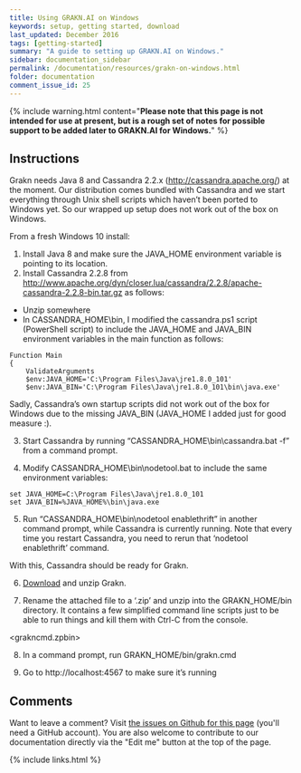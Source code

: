```yaml
---
title: Using GRAKN.AI on Windows
keywords: setup, getting started, download
last_updated: December 2016
tags: [getting-started]
summary: "A guide to setting up GRAKN.AI on Windows."
sidebar: documentation_sidebar
permalink: /documentation/resources/grakn-on-windows.html
folder: documentation
comment_issue_id: 25
---
```


{% include warning.html content="**Please note that this page is not intended for use at present, but is a rough set of notes for possible support to be added later to GRAKN.AI for Windows.**" %}

## Instructions
Grakn needs Java 8 and Cassandra 2.2.x (http://cassandra.apache.org/) at the moment. Our distribution comes bundled with Cassandra and we start everything through Unix shell scripts which haven’t been ported to Windows yet. So our wrapped up setup does not work out of the box on Windows.  

From a fresh Windows 10 install:

1. Install Java 8 and make sure the JAVA_HOME environment variable is pointing to its location.
2. Install Cassandra 2.2.8 from http://www.apache.org/dyn/closer.lua/cassandra/2.2.8/apache-cassandra-2.2.8-bin.tar.gz as follows:
 
  - Unzip somewhere
  - In CASSANDRA_HOME\bin, I modified the cassandra.ps1 script (PowerShell script) to include the JAVA_HOME and JAVA_BIN environment variables in the main function as follows:

```
Function Main
{
    ValidateArguments
    $env:JAVA_HOME='C:\Program Files\Java\jre1.8.0_101'
    $env:JAVA_BIN='C:\Program Files\Java\jre1.8.0_101\bin\java.exe'
```

Sadly, Cassandra’s own startup scripts did not work out of the box for Windows due to the missing JAVA_BIN (JAVA_HOME I added just for good measure :). 

3. Start Cassandra by running “CASSANDRA_HOME\bin\cassandra.bat -f” from a command prompt. 

4. Modify CASSANDRA_HOME\bin\nodetool.bat to include the same environment variables:

```
set JAVA_HOME=C:\Program Files\Java\jre1.8.0_101
set JAVA_BIN=%JAVA_HOME%\bin\java.exe
```

5.  Run “CASSANDRA_HOME\bin\nodetool enablethrift” in another command prompt, while Cassandra is currently running. Note that every time you restart Cassandra, you need to rerun that ‘nodetool enablethrift’ command. 

With this, Cassandra should be ready for Grakn.

6. [Download](https://grakn.ai/pages/documentation/get-started/setup-guide.html) and unzip Grakn.

7. Rename the attached file to a ‘.zip’ and unzip into the GRAKN_HOME/bin directory. It contains a few simplified command line scripts just to be able to run things and kill them with Ctrl-C from the console.

<grakncmd.zpbin>

8. In a command prompt, run GRAKN_HOME/bin/grakn.cmd

9. Go to http://localhost:4567 to make sure it’s running

## Comments
Want to leave a comment? Visit <a href="https://github.com/graknlabs/docs/issues/25" target="_blank">the issues on Github for this page</a> (you'll need a GitHub account). You are also welcome to contribute to our documentation directly via the "Edit me" button at the top of the page.

{% include links.html %}